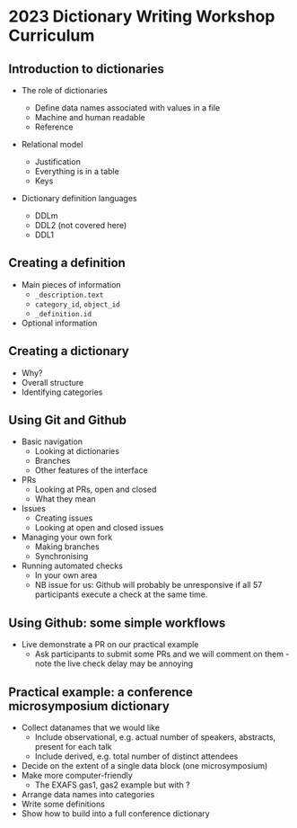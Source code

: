 # 2023 Dictionary Writing Workshop Curriculum

## Introduction to dictionaries
* The role of dictionaries
   - Define data names associated with values in a file
   - Machine and human readable
   - Reference

* Relational model
   - Justification
   - Everything is in a table
   - Keys

* Dictionary definition languages
   - DDLm
   - DDL2 (not covered here)
   - DDL1

## Creating a definition
  * Main pieces of information
     - `_description.text`
     - `category_id`, `object_id`
     - `_definition.id`
  * Optional information

## Creating a dictionary
  * Why?
  * Overall structure
  * Identifying categories

## Using Git and Github
  * Basic navigation
     - Looking at dictionaries
     - Branches
     - Other features of the interface
  * PRs
     - Looking at PRs, open and closed
     - What they mean
  * Issues
     - Creating issues
     - Looking at open and closed issues
  * Managing your own fork
     - Making branches
     - Synchronising
  * Running automated checks
     - In your own area
     - NB issue for us: Github will probably be unresponsive if all 57 participants execute a check at the same time.

## Using Github: some simple workflows
  * Live demonstrate a PR on our practical example
    - Ask participants to submit some PRs and we will comment on them - note the live check delay may be annoying

## Practical example: a conference microsymposium dictionary
  * Collect datanames that we would like
     - Include observational, e.g. actual number of speakers, abstracts, present for each talk
     - Include derived, e.g. total number of distinct attendees
  * Decide on the extent of a single data block (one microsymposium)
  * Make more computer-friendly
     - The EXAFS gas1, gas2 example but with ?
  * Arrange data names into categories
  * Write some definitions
  * Show how to build into a full conference dictionary
